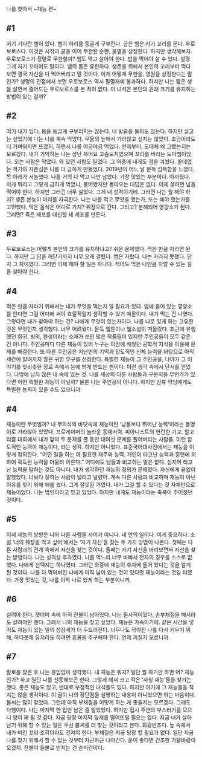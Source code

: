 나를 찾아서 \~재능 편\~

## #1
저기 기다란 뱀이 있다. 뱀이 허리를 둥글게 구부린다. 굽은 뱀은 자기 꼬리를 문다. 우로보로스다. 이것은 시작과 끝을 이어 무한한 순환, 불멸을 상징한다. 하지만 생각해보자. 우로보로스가 정말로 무한할까? 뱀도 먹고 살아야 한다. 밥을 먹어야 살 수 있다. 설령 그게 자기 꼬리여도 말이다. 뱀의 몸은 유한하다. 생존을 위해서 본인의 꼬리부터 먹다 보면 결국 자신을 다 먹어버리고 말 것이다. 이게 어떻게 무한을, 영원을 상징한다는 말인가? 생명의 관점에서 보면 우로보로스 역시 필멸자에 불과하다. 하지만 나는 짧은 생을 살면서 줄어드는 우로보로스를 본 적이 없다. 이 녀석은 본인의 원래 크기를 유지하는 방법이 있는 걸까?

## #2
여기 내가 있다. 몸을 둥글게 구부리지는 않는다. 내 발끝을 물지도 않는다. 하지만 살고는 싶었기에 나는 나를 계속 먹었다. 우울의 늪에서 가라앉고 싶지는 않았다. 조금이라도 더 가벼워지면 뜨겠지, 하면서 나를 야금야금 먹었다. 언제부터, 도대체 왜 그랬는지는 모르겠다. 내가 기억하는 나는 성난 복어요 고슴도치였으며 꼬리를 버리는 도마뱀이었다. 오는 사람은 막았다. 와 있던 사람도 밀었다. 그 와중에 내게도 검을 겨눴다. 쓸데없는 객기와 자존심은 나를 더 급하게 만들었다. 2019년의 어느 날 문득 섬뜩함을 느꼈다. 목 아래가 서늘했다. 나를 거의 다 먹고 나만 남았다. 가장 맛있는 부분이다. 아까웠다. 이게 뭐라고 그렇게 급하게 먹었니, 물어봤지만 돌아오는 대답은 없다. 이제 살려면 남을 먹어야 한다. 하지만 그러긴 너무 싫었다. 그게 내 성격이기에. 그러면 나는 뭘 해야 하지? 생존 본능이 머리를 자극한다. 나는 나를 먹고 무엇을 했는가, 또는 해야 했는가를 고민했다. 먹은 음식은 어디로 가지? 위장으로 간다. 그리고? 분해되어 영양소가 된다. 그러면? 죽은 세포를 대신할 새 세포를 만든다.

## #3
우로보로스는 어떻게 본인의 크기를 유지하냐고? 쉬운 문제였다. 먹은 만큼 자라면 된다. 하지만 그 답을 깨닫기까지 너무 오래 걸렸다. 뱀은 자랐다. 나는 자라지 못했다. 단지 그 차이였다. 그러면 이제 해야 할 일은 하나다. 적어도 먹은 나만큼 자랄 수 있는 길을 찾아야 한다.

## #4
먹은 만큼 자라기 위해서는 내가 무엇을 먹는지 알 필요가 있다. 밥에 들어 있는 영양소를 안다면 그걸 어디에 써야 효율적일지 생각할 수 있기 때문이다. 내가 먹는 건 나였다. 그렇다면 내가 찾아야 하는 건? 나에게 무엇이 있는가이다. 나를 나로 있게 하는 고유한 것은 무엇인지 생각했다. 너무 어려웠다. 문득 웹툰이나 웹소설이 떠올랐다. 최근에 유행했던 회귀, 빙의, 환생이라는 소재가 쓰인 많은 작품들이 있지만 주인공들이 모두 같은 건 아니다. 주인공마다 다른 재능이 있어 누구는 이전에 배웠던 공학적 지식을 이용해 문제를 해결한다. 또 다른 주인공은 지난번의 기억과 압도적인 신체 능력을 바탕으로 아직 세간에 알려지지 않은 귀한 무구를 선점한다. 특별한 재능이 그 주인공을, 나아가 그 이야기를 엇비슷한 장르 속에서 눈에 띄게 만드는 셈이다. 이런 생각 속에서 단서를 얻었다. 나밖에 남지 않은 내 속에 있는 것. 나를 세상의 다른 사람들과 구분지을 무언가가 있다면 어떤 특별한 재능이 아닐까? 물론 나는 주인공이 아니다. 하지만 삼류 악당에게도 특별한 능력이 있을 수도 있으니까.

## #4
재능이란 무엇일까? 내 무의식의 바닷속에 재능이란 ‘남들보다 뛰어난 능력’이라는 돌멩이로 가라앉아 있었다. 프로게이머의 놀라운 동체시력. 피아니스트의 현란한 기교. 알고리즘 대회에서 내가 앞의 두 문제를 풀 동안 대여섯 문제를 풀어버리는 사람들. 이런 압도적인 능력이 재능이다, 라는 생각. 하지만 아니었다. 표준국어대사전에서는 재능을 이렇게 정의한다. “어떤 일을 하는 데 필요한 재주와 능력. 개인이 타고난 능력과 훈련에 의하여 획득된 능력을 아울러 이른다.” 어디에도 남들과 비교하는 말은 없다. 심지어 타고난 능력을 말하는 것도 아니다.
내가 생각하던 재능의 정의가 문제였다. 자신에게 끝없이 말했었다. 너보다 잘하는 사람이 널리고 널렸어. 계속 다른 사람과 비교하며 재능이 아닌 이유를 찾기 위해 애를 썼다. 그게 잘못된 거였다. 내가 그걸 할 수 있다는 것 자체만으로 재능이었다. 나는 범인이라고 믿고 있었다. 하지만 내게도 재능이라는 축복이 주어졌던 것이다.

## #5
이제 재능의 방향은 나와 다른 사람들 사이가 아니다. 내 안의 일이다. 이게 중요하다. 소설 ‘너의 췌장을 먹고 싶어’에서는 ‘자기 자신’을 찾는 두 가지 방법이 나온다. 첫째는 다른 사람과의 관계 속에서 자신을 찾는 것이다. 둘째는 자기 자신을 바라보면서 자신을 찾는 방법이다. 나는 성격상 후자였다. 나를 먹느라 너무 바빠서 전자의 경우를 스스로 없앴다. 나에게 선택지는 하나였다. 그러던 와중에 재능이 후자에 들어 있다는 것을 알게 된 것이다. 나를 다 먹어버린 나에게 아직 남아 있는 것이 있다면 재능이라는 것일 터였다. 가장 맛있는 것, 나를 아직 나로 있게 하는 부분이니까.

## #6
살려야 한다. 잿더미 속에 아직 잔불이 남아있다. 나는 필사적이었다. 손부채질을 해서라도 살려야만 했다. 그래서 나의 재능을 찾고 싶었다. 재능은 가속이기에. 같은 시간을 넣어도 재능이 있는 일의 성장세가 더 두드러진다. 너무나도 작아진 나를 다시 키우기 위해, 하다못해 유지라도 하려면 효율을 추구해야 한다. 언제 꺼질지 모르니까.

## #7
활로를 찾은 후 나는 끊임없이 생각했다. 내 재능은 뭐지? 일단 뭘 하기만 하면 어? 재능인가? 하고 일단 나를 선동해보곤 한다. 그렇게 해서 크고 작은 ‘자칭 재능’들을 찾기는 했다. 좋은 재능도 있고, 반대로 부정적인 녀석들도 있다. 하지만 여기에 그 재능들을 적지는 않을 생각이다. 이 글이 나의 장단점을 설명하는 내용이 아니었으면 하는 마음이다.
불씨는 많이 찾았다. 그런데 아직 부채질을 어떻게 하는 게 좋을지는 모르겠다. 그래도 다행이다. 나는 마지막 한 입만 남은 줄 알았었다. 하지만 접시 주변의 부스러기를 모으니 양이 꽤 될 것 같다. 지금 당장 마지막 잎새를 떨어뜨릴 필요는 없다. 지금 내가 살아남기 위해 할 수 있는 일은 우선 불씨를 더 찾는 것이라고 본다. 회광반조다. 늪 속에서 내가 버린 꼬리 조각이라도 건져야 한다. 부채질은 지금 당장 할 필요가 없다. 일단 지금 나를 찾기 위해서 할 수 있는 것부터 차근차근 나아간다. 운이 좋다면 건조한 가을바람이 오겠지. 잔불이 들불로 번지는 건 순식간이다. 
